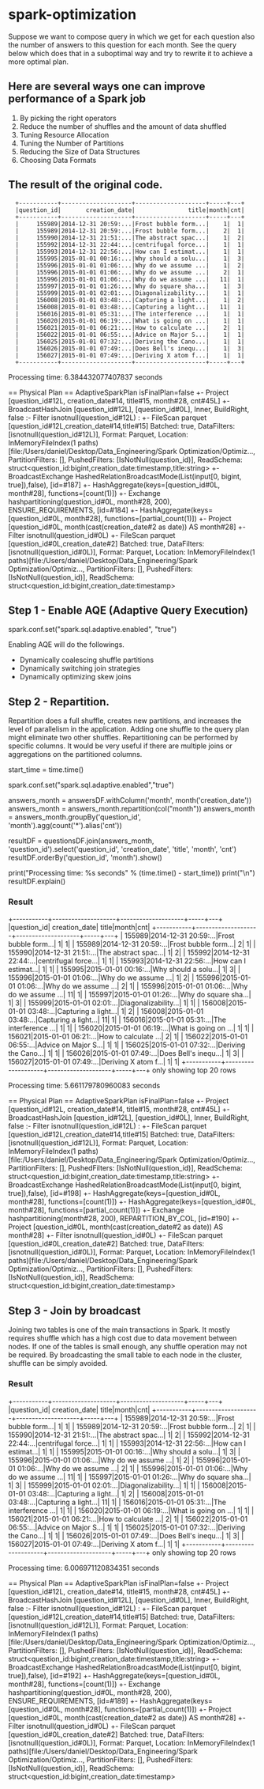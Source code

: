 # spark-optimization

Suppose we want to compose query in which we get for each question also the number of answers to this question for each month. See the query below which does that in a suboptimal way and try to rewrite it to achieve a more optimal plan.

## Here are several ways one can improve performance of a Spark job

1. By picking the right operators
2. Reduce the number of shuffles and the amount of data shuffled
3. Tuning Resource Allocation
4. Tuning the Number of Partitions
5. Reducing the Size of Data Structures
6. Choosing Data Formats


## The result of the original code.

      +-----------+--------------------+--------------------+-----+---+               
      |question_id|       creation_date|               title|month|cnt|
      +-----------+--------------------+--------------------+-----+---+
      |     155989|2014-12-31 20:59:...|Frost bubble form...|    1|  1|
      |     155989|2014-12-31 20:59:...|Frost bubble form...|    2|  1|
      |     155990|2014-12-31 21:51:...|The abstract spac...|    1|  2|
      |     155992|2014-12-31 22:44:...|centrifugal force...|    1|  1|
      |     155993|2014-12-31 22:56:...|How can I estimat...|    1|  1|
      |     155995|2015-01-01 00:16:...|Why should a solu...|    1|  3|
      |     155996|2015-01-01 01:06:...|Why do we assume ...|    1|  2|
      |     155996|2015-01-01 01:06:...|Why do we assume ...|    2|  1|
      |     155996|2015-01-01 01:06:...|Why do we assume ...|   11|  1|
      |     155997|2015-01-01 01:26:...|Why do square sha...|    1|  3|
      |     155999|2015-01-01 02:01:...|Diagonalizability...|    1|  1|
      |     156008|2015-01-01 03:48:...|Capturing a light...|    1|  2|
      |     156008|2015-01-01 03:48:...|Capturing a light...|   11|  1|
      |     156016|2015-01-01 05:31:...|The interference ...|    1|  1|
      |     156020|2015-01-01 06:19:...|What is going on ...|    1|  1|
      |     156021|2015-01-01 06:21:...|How to calculate ...|    2|  1|
      |     156022|2015-01-01 06:55:...|Advice on Major S...|    1|  1|
      |     156025|2015-01-01 07:32:...|Deriving the Cano...|    1|  1|
      |     156026|2015-01-01 07:49:...|Does Bell's inequ...|    1|  3|
      |     156027|2015-01-01 07:49:...|Deriving X atom f...|    1|  1|
      +-----------+--------------------+--------------------+-----+---+

Processing time: 6.384432077407837 seconds

== Physical Plan ==
AdaptiveSparkPlan isFinalPlan=false
+- Project [question_id#12L, creation_date#14, title#15, month#28, cnt#45L]
   +- BroadcastHashJoin [question_id#12L], [question_id#0L], Inner, BuildRight, false
      :- Filter isnotnull(question_id#12L)
      :  +- FileScan parquet [question_id#12L,creation_date#14,title#15] Batched: true, DataFilters: [isnotnull(question_id#12L)], Format: Parquet, Location: InMemoryFileIndex(1 paths)[file:/Users/daniel/Desktop/Data_Engineering/Spark Optimization/Optimiz..., PartitionFilters: [], PushedFilters: [IsNotNull(question_id)], ReadSchema: struct<question_id:bigint,creation_date:timestamp,title:string>
      +- BroadcastExchange HashedRelationBroadcastMode(List(input[0, bigint, true]),false), [id=#187]
         +- HashAggregate(keys=[question_id#0L, month#28], functions=[count(1)])
            +- Exchange hashpartitioning(question_id#0L, month#28, 200), ENSURE_REQUIREMENTS, [id=#184]
               +- HashAggregate(keys=[question_id#0L, month#28], functions=[partial_count(1)])
                  +- Project [question_id#0L, month(cast(creation_date#2 as date)) AS month#28]
                     +- Filter isnotnull(question_id#0L)
                        +- FileScan parquet [question_id#0L,creation_date#2] Batched: true, DataFilters: [isnotnull(question_id#0L)], Format: Parquet, Location: InMemoryFileIndex(1 paths)[file:/Users/daniel/Desktop/Data_Engineering/Spark Optimization/Optimiz..., PartitionFilters: [], PushedFilters: [IsNotNull(question_id)], ReadSchema: struct<question_id:bigint,creation_date:timestamp>
              
                        
## Step 1 - Enable AQE (Adaptive Query Execution)

spark.conf.set("spark.sql.adaptive.enabled", "true")

Enabling AQE will do the followings.

- Dynamically coalescing shuffle partitions
- Dynamically switching join strategies
- Dynamically optimizing skew joins


## Step 2 - Repartition.

Repartition does a full shuffle, creates new partitions, and increases the level of parallelism in the application. Adding one shuffle to the query plan might eliminate two other shuffles. Repartitioning can be performed by specific columns. It would be very useful if there are multiple joins or aggregations on the partitioned columns.

start_time = time.time()

spark.conf.set("spark.sql.adaptive.enabled","true")

answers_month = answersDF.withColumn('month', month('creation_date'))
answers_month = answers_month.repartition(col("month"))
answers_month = answers_month.groupBy('question_id', 'month').agg(count('*').alias('cnt'))

resultDF = questionsDF.join(answers_month, 'question_id').select('question_id', 'creation_date', 'title', 'month', 'cnt')
resultDF.orderBy('question_id', 'month').show()

print("Processing time: %s seconds" % (time.time() - start_time))
print("\n")
resultDF.explain()

### Result

+-----------+--------------------+--------------------+-----+---+               
|question_id|       creation_date|               title|month|cnt|
+-----------+--------------------+--------------------+-----+---+
|     155989|2014-12-31 20:59:...|Frost bubble form...|    1|  1|
|     155989|2014-12-31 20:59:...|Frost bubble form...|    2|  1|
|     155990|2014-12-31 21:51:...|The abstract spac...|    1|  2|
|     155992|2014-12-31 22:44:...|centrifugal force...|    1|  1|
|     155993|2014-12-31 22:56:...|How can I estimat...|    1|  1|
|     155995|2015-01-01 00:16:...|Why should a solu...|    1|  3|
|     155996|2015-01-01 01:06:...|Why do we assume ...|    1|  2|
|     155996|2015-01-01 01:06:...|Why do we assume ...|    2|  1|
|     155996|2015-01-01 01:06:...|Why do we assume ...|   11|  1|
|     155997|2015-01-01 01:26:...|Why do square sha...|    1|  3|
|     155999|2015-01-01 02:01:...|Diagonalizability...|    1|  1|
|     156008|2015-01-01 03:48:...|Capturing a light...|    1|  2|
|     156008|2015-01-01 03:48:...|Capturing a light...|   11|  1|
|     156016|2015-01-01 05:31:...|The interference ...|    1|  1|
|     156020|2015-01-01 06:19:...|What is going on ...|    1|  1|
|     156021|2015-01-01 06:21:...|How to calculate ...|    2|  1|
|     156022|2015-01-01 06:55:...|Advice on Major S...|    1|  1|
|     156025|2015-01-01 07:32:...|Deriving the Cano...|    1|  1|
|     156026|2015-01-01 07:49:...|Does Bell's inequ...|    1|  3|
|     156027|2015-01-01 07:49:...|Deriving X atom f...|    1|  1|
+-----------+--------------------+--------------------+-----+---+
only showing top 20 rows

Processing time: 5.661179780960083 seconds


== Physical Plan ==
AdaptiveSparkPlan isFinalPlan=false
+- Project [question_id#12L, creation_date#14, title#15, month#28, cnt#45L]
   +- BroadcastHashJoin [question_id#12L], [question_id#0L], Inner, BuildRight, false
      :- Filter isnotnull(question_id#12L)
      :  +- FileScan parquet [question_id#12L,creation_date#14,title#15] Batched: true, DataFilters: [isnotnull(question_id#12L)], Format: Parquet, Location: InMemoryFileIndex(1 paths)[file:/Users/daniel/Desktop/Data_Engineering/Spark Optimization/Optimiz..., PartitionFilters: [], PushedFilters: [IsNotNull(question_id)], ReadSchema: struct<question_id:bigint,creation_date:timestamp,title:string>
      +- BroadcastExchange HashedRelationBroadcastMode(List(input[0, bigint, true]),false), [id=#198]
         +- HashAggregate(keys=[question_id#0L, month#28], functions=[count(1)])
            +- HashAggregate(keys=[question_id#0L, month#28], functions=[partial_count(1)])
               +- Exchange hashpartitioning(month#28, 200), REPARTITION_BY_COL, [id=#190]
                  +- Project [question_id#0L, month(cast(creation_date#2 as date)) AS month#28]
                     +- Filter isnotnull(question_id#0L)
                        +- FileScan parquet [question_id#0L,creation_date#2] Batched: true, DataFilters: [isnotnull(question_id#0L)], Format: Parquet, Location: InMemoryFileIndex(1 paths)[file:/Users/daniel/Desktop/Data_Engineering/Spark Optimization/Optimiz..., PartitionFilters: [], PushedFilters: [IsNotNull(question_id)], ReadSchema: struct<question_id:bigint,creation_date:timestamp>                        
                        
## Step 3 - Join by broadcast

Joining two tables is one of the main transactions in Spark. It mostly requires shuffle which has a high cost due to data movement between nodes. If one of the tables is small enough, any shuffle operation may not be required. By broadcasting the small table to each node in the cluster, shuffle can be simply avoided.


### Result

+-----------+--------------------+--------------------+-----+---+               
|question_id|       creation_date|               title|month|cnt|
+-----------+--------------------+--------------------+-----+---+
|     155989|2014-12-31 20:59:...|Frost bubble form...|    1|  1|
|     155989|2014-12-31 20:59:...|Frost bubble form...|    2|  1|
|     155990|2014-12-31 21:51:...|The abstract spac...|    1|  2|
|     155992|2014-12-31 22:44:...|centrifugal force...|    1|  1|
|     155993|2014-12-31 22:56:...|How can I estimat...|    1|  1|
|     155995|2015-01-01 00:16:...|Why should a solu...|    1|  3|
|     155996|2015-01-01 01:06:...|Why do we assume ...|    1|  2|
|     155996|2015-01-01 01:06:...|Why do we assume ...|    2|  1|
|     155996|2015-01-01 01:06:...|Why do we assume ...|   11|  1|
|     155997|2015-01-01 01:26:...|Why do square sha...|    1|  3|
|     155999|2015-01-01 02:01:...|Diagonalizability...|    1|  1|
|     156008|2015-01-01 03:48:...|Capturing a light...|    1|  2|
|     156008|2015-01-01 03:48:...|Capturing a light...|   11|  1|
|     156016|2015-01-01 05:31:...|The interference ...|    1|  1|
|     156020|2015-01-01 06:19:...|What is going on ...|    1|  1|
|     156021|2015-01-01 06:21:...|How to calculate ...|    2|  1|
|     156022|2015-01-01 06:55:...|Advice on Major S...|    1|  1|
|     156025|2015-01-01 07:32:...|Deriving the Cano...|    1|  1|
|     156026|2015-01-01 07:49:...|Does Bell's inequ...|    1|  3|
|     156027|2015-01-01 07:49:...|Deriving X atom f...|    1|  1|
+-----------+--------------------+--------------------+-----+---+
only showing top 20 rows

Processing time: 6.006971120834351 seconds


== Physical Plan ==
AdaptiveSparkPlan isFinalPlan=false
+- Project [question_id#12L, creation_date#14, title#15, month#28, cnt#45L]
   +- BroadcastHashJoin [question_id#12L], [question_id#0L], Inner, BuildRight, false
      :- Filter isnotnull(question_id#12L)
      :  +- FileScan parquet [question_id#12L,creation_date#14,title#15] Batched: true, DataFilters: [isnotnull(question_id#12L)], Format: Parquet, Location: InMemoryFileIndex(1 paths)[file:/Users/daniel/Desktop/Data_Engineering/Spark Optimization/Optimiz..., PartitionFilters: [], PushedFilters: [IsNotNull(question_id)], ReadSchema: struct<question_id:bigint,creation_date:timestamp,title:string>
      +- BroadcastExchange HashedRelationBroadcastMode(List(input[0, bigint, true]),false), [id=#192]
         +- HashAggregate(keys=[question_id#0L, month#28], functions=[count(1)])
            +- Exchange hashpartitioning(question_id#0L, month#28, 200), ENSURE_REQUIREMENTS, [id=#189]
               +- HashAggregate(keys=[question_id#0L, month#28], functions=[partial_count(1)])
                  +- Project [question_id#0L, month(cast(creation_date#2 as date)) AS month#28]
                     +- Filter isnotnull(question_id#0L)
                        +- FileScan parquet [question_id#0L,creation_date#2] Batched: true, DataFilters: [isnotnull(question_id#0L)], Format: Parquet, Location: InMemoryFileIndex(1 paths)[file:/Users/daniel/Desktop/Data_Engineering/Spark Optimization/Optimiz..., PartitionFilters: [], PushedFilters: [IsNotNull(question_id)], ReadSchema: struct<question_id:bigint,creation_date:timestamp>






                        
